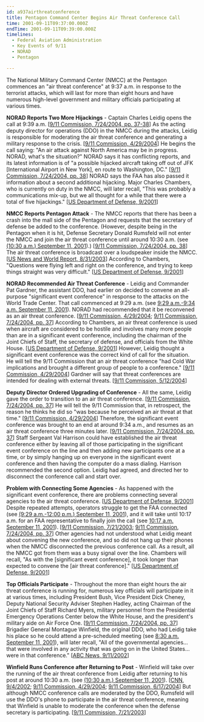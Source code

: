 ```yaml
---
id: a937airthreatconference
title: Pentagon Command Center Begins Air Threat Conference Call
time: 2001-09-11T09:37:00.000Z
endTime: 2001-09-11T09:39:00.000Z
timelines:
  - Federal Aviation Administration
  - Key Events of 9/11
  - NORAD
  - Pentagon

---
```


The National Military Command Center (NMCC) at the Pentagon commences an "air threat conference" at 9:37 a.m. in response to the terrorist attacks, which will last for more than eight hours and have numerous high-level government and military officials participating at various times.

**NORAD Reports Two More Hijackings** - Captain Charles Leidig opens the call at 9:39 a.m. [[9/11 Commission, 7/24/2004, pp. 37-38][1]] As the acting deputy director for operations (DDO) in the NMCC during the attacks, Leidig is responsible for moderating the air threat conference and generating a military response to the crisis. [[9/11 Commission, 4/29/2004][2]] He begins the call saying: "An air attack against North America may be in progress. NORAD, what's the situation?" NORAD says it has conflicting reports, and its latest information is of "a possible hijacked aircraft taking off out of JFK [International Airport in New York], en route to Washington, DC." [[9/11 Commission, 7/24/2004, pp. 38][1]] NORAD says the FAA has also passed it information about a second additional hijacking. Major Charles Chambers, who is currently on duty in the NMCC, will later recall, "This was probably a communications mix-up, but we all thought for a while that there were a total of five hijackings." [[US Department of Defense, 9/2001][3]]

**NMCC Reports Pentagon Attack** - The NMCC reports that there has been a crash into the mall side of the Pentagon and requests that the secretary of defense be added to the conference. (However, despite being in the Pentagon when it is hit, Defense Secretary Donald Rumsfeld will not enter the NMCC and join the air threat conference until around 10:30 a.m. (see [(10:30 a.m.)  September 11, 2001](/timeline/#a1030rumsfeldshows)).) [[9/11 Commission, 7/24/2004, pp. 38][1]] The air threat conference is broadcast over a loudspeaker inside the NMCC. [[US News and World Report, 8/31/2003][4]] According to Chambers, "Questions were flying left and right on the conference, and trying to keep things straight was very difficult." [[US Department of Defense, 9/2001][3]]

**NORAD Recommended Air Threat Conference** - Leidig and Commander Pat Gardner, the assistant DDO, had earlier on decided to convene an all-purpose "significant event conference" in response to the attacks on the World Trade Center. That call commenced at 9:29 a.m. (see [9:29 a.m.-9:34 a.m. September 11, 2001](/timeline/#a929nmcccall)). NORAD had recommended that it be reconvened as an air threat conference. [[9/11 Commission, 4/29/2004][2]; [9/11 Commission, 7/24/2004, pp. 37][1]] According to Chambers, an air threat conference is used when aircraft are considered to be hostile and involves many more people than are in a significant event conference, including the chairman of the Joint Chiefs of Staff, the secretary of defense, and officials from the White House. [[US Department of Defense, 9/2001][3]] However, Leidig thought a significant event conference was the correct kind of call for the situation. He will tell the 9/11 Commission that an air threat conference "had Cold War implications and brought a different group of people to a conference." [[9/11 Commission, 4/29/2004][2]] Gardner will say that threat conferences are intended for dealing with external threats. [[9/11 Commission, 5/12/2004][5]]

**Deputy Director Ordered Upgrading of Conference** - All the same, Leidig gave the order to transition to an air threat conference. [[9/11 Commission, 7/24/2004, pp. 37][1]] He will tell the 9/11 Commission that, in retrospect, the reason he thinks he did so "was because he perceived an air threat at that time." [[9/11 Commission, 4/29/2004][2]] Therefore, the significant event conference was brought to an end at around 9:34 a.m., and resumes as an air threat conference three minutes later. [[9/11 Commission, 7/24/2004, pp. 37][1]] Staff Sergeant Val Harrison could have established the air threat conference either by leaving all of those participating in the significant event conference on the line and then adding new participants one at a time, or by simply hanging up on everyone in the significant event conference and then having the computer do a mass dialing. Harrison recommended the second option. Leidig had agreed, and directed her to disconnect the conference call and start over. 

**Problem with Connecting Some Agencies** - As happened with the significant event conference, there are problems connecting several agencies to the air threat conference. [[US Department of Defense, 9/2001][3]] Despite repeated attempts, operators struggle to get the FAA connected (see [(9:29 a.m.-12:00 p.m.) September 11, 2001](/timeline/#a929nmccstruggles)), and it will take until 10:17 a.m. for an FAA representative to finally join the call (see [10:17 a.m. September 11, 2001](/timeline/#a1017nmccconference)). [[9/11 Commission, 7/21/2003][6]; [9/11 Commission, 7/24/2004, pp. 37][1]] Other agencies had not understood what Leidig meant about convening the new conference, and so did not hang up their phones when the NMCC disconnected the previous conference call. As a result, all the NMCC got from them was a busy signal over the line. Chambers will recall, "As with the [significant event conference], it took longer than expected to convene the [air threat conference]." [[US Department of Defense, 9/2001][3]]

**Top Officials Participate** - Throughout the more than eight hours the air threat conference is running for, numerous key officials will participate in it at various times, including President Bush, Vice President Dick Cheney, Deputy National Security Adviser Stephen Hadley, acting Chairman of the Joint Chiefs of Staff Richard Myers, military personnel from the Presidential Emergency Operations Center below the White House, and the president's military aide on Air Force One. [[9/11 Commission, 7/24/2004, pp. 37][1]] Brigadier General Montague Winfield, the original DDO, who had Leidig take his place so he could attend a pre-scheduled meeting (see [8:30 a.m. September 11, 2001](/timeline/#a830rookienmcc)), will later recall, "All of the governmental agencies… that were involved in any activity that was going on in the United States… were in that conference." [[ABC News, 9/11/2002][7]]

**Winfield Runs Conference after Returning to Post** - Winfield will take over the running of the air threat conference from Leidig after returning to his post at around 10:30 a.m. (see [(10:30 a.m.) September 11, 2001](/timeline/#a1030winfieldreturns)). [[CNN, 9/4/2002][8]; [9/11 Commission, 4/29/2004][2]; [9/11 Commission, 6/17/2004][9]] But although NMCC conference calls are moderated by the DDO, Rumsfeld will use the DDO's phone to participate in the air threat conference, meaning that Winfield is unable to moderate the conference when the defense secretary is participating. [[9/11 Commission, 7/21/2003][6]]

[1]: https://web.archive.org/web/20041020144854/http://www.decloah.com/mirrors/9-11/911_Report.txt
[2]: https://web.archive.org/web/20101128161902/http://media.nara.gov/9-11/MFR/t-0148-911MFR-00684.pdf
[3]: https://www.scribd.com/document/12992817/First-hand-Account-of-Day-of-9-11-by-Maj-Charles-Chambers-Stationed-in-the-NMCC
[4]: https://web.archive.org/web/20060228212229/https://www.usnews.com/usnews/news/articles/030908/8sept11.htm
[5]: https://www.scribd.com/doc/14274414/DH-B2-Cmdr-Gardner-DOD-Fdr-Entire-Contents-Handwritten-Interview-Notes-May-12-2004-NOIWON
[6]: https://catalog.archives.gov/OpaAPI/media/2610351/content/arcmedia/9-11/MFR/t-0148-911MFR-00756.pdf
[7]: https://911research.wtc7.net/cache/pentagon/attack/abcnews091102_jenningsinterviews.html
[8]: http://transcripts.cnn.com/TRANSCRIPTS/0209/04/ltm.11.html
[9]: https://www.9-11commission.gov/archive/hearing12/9-11Commission_Hearing_2004-06-17.htm
